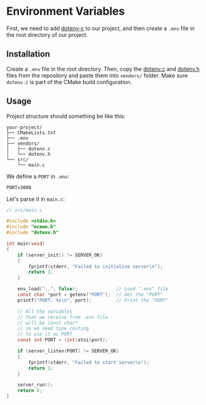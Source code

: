 # Environment Variables

First, we need to add [dotenv-c](https://github.com/Isty001/dotenv-c) to our project, and then create a `.env` file in the root directory of our project.

## Installation

Create a `.env` file in the root directory. Then, copy the [dotenv.c](https://github.com/Isty001/dotenv-c/blob/master/src/dotenv.c) and [dotenv.h](https://github.com/Isty001/dotenv-c/blob/master/src/dotenv.h) files from the repository and paste them into `vendors/` folder. Make sure `dotenv.c` is part of the CMake build configuration.

## Usage

Project structure should something be like this:

```
your-project/
├── CMakeLists.txt
├── .env
├── vendors/
│   ├── dotenv.c
│   └── dotenv.h
└── src/
    └── main.c
```

We define a `PORT` in `.env`:

```
PORT=3000
```

Let's parse it in `main.c`:

```c
// src/main.c

#include <stdio.h>
#include "ecewo.h"
#include "dotenv.h"

int main(void)
{
    if (server_init() != SERVER_OK)
    {
        fprintf(stderr, "Failed to initialize server\n");
        return 1;
    }

    env_load("..", false);              // Load ".env" file
    const char *port = getenv("PORT");  // Get the "PORT"
    printf("PORT: %s\n", port);         // Print the "PORT"

    // All the variables
    // that we receive from .env file
    // will be const char*
    // so we need type casting
    // to use it as PORT
    const int PORT = (int)atoi(port);

    if (server_listen(PORT) != SERVER_OK)
    {
        fprintf(stderr, "Failed to start server\n");
        return 1;
    }

    server_run();
    return 0;
}
```
